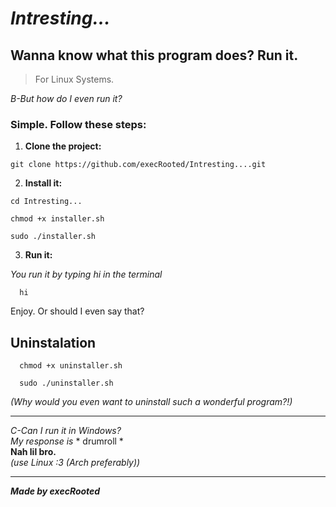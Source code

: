 # *Intresting...*


<h2>Wanna know what this program does? Run it.</h3>

> For Linux Systems.


*B-But how do I even run it?*

<h3>Simple. Follow these steps:</h3>


1. **Clone the project:**

```
git clone https://github.com/execRooted/Intresting....git
```

2. **Install it:**

```
cd Intresting...
```
```
chmod +x installer.sh
```
```
sudo ./installer.sh
```

3. **Run it:**

*You run it by typing hi in the terminal*

      hi

Enjoy. Or should I even say that?

## Uninstalation

  ```
    chmod +x uninstaller.sh
  ```
  ``` 
    sudo ./uninstaller.sh
  ```

*(Why would you even want to uninstall such a wonderful program?!)*

---

*C-Can I run it in Windows?* <br>
*My response is*  * drumroll * <br>
**Nah lil bro.** <br>
*(use Linux :3 (Arch preferably))*<br>

---

***Made by execRooted***
    
